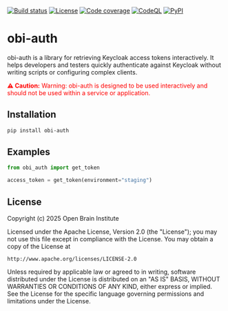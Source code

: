 [![Build status][build_status_badge]][build_status_target]
[![License][license_badge]][license_target]
[![Code coverage][coverage_badge]][coverage_target]
[![CodeQL][codeql_badge]][codeql_target]
[![PyPI][pypi_badge]][pypi_target]

# obi-auth

obi-auth is a library for retrieving Keycloak access tokens interactively. It helps developers and testers quickly authenticate against Keycloak without writing scripts or configuring complex clients.

<span style="color:red"><strong>⚠️ Caution:</strong> Warning: obi-auth is designed to be used interactively and should not be used within a service or application.</span>

## Installation

```sh
pip install obi-auth
```

## Examples

```python
from obi_auth import get_token

access_token = get_token(environment="staging")
```

## License

Copyright (c) 2025 Open Brain Institute

Licensed under the Apache License, Version 2.0 (the "License");
you may not use this file except in compliance with the License.
You may obtain a copy of the License at

    http://www.apache.org/licenses/LICENSE-2.0

Unless required by applicable law or agreed to in writing, software
distributed under the License is distributed on an "AS IS" BASIS,
WITHOUT WARRANTIES OR CONDITIONS OF ANY KIND, either express or implied.
See the License for the specific language governing permissions and
limitations under the License.

[build_status_badge]: https://github.com/openbraininstitute/obi-auth/actions/workflows/tox.yml/badge.svg
[build_status_target]: https://github.com/openbraininstitute/obi-auth/actions
[license_badge]: https://img.shields.io/pypi/l/obi-auth
[license_target]: https://github.com/openbraininstitute/obi-auth/blob/main/LICENSE.txt
[coverage_badge]: https://codecov.io/github/openbraininstitute/obi-auth/coverage.svg?branch=main
[coverage_target]: https://codecov.io/github/openbraininstitute/obi-auth?branch=main
[codeql_badge]: https://github.com/openbraininstitute/obi-auth/actions/workflows/github-code-scanning/codeql/badge.svg
[codeql_target]: https://github.com/openbraininstitute/obi-auth/actions/workflows/github-code-scanning/codeql
[pypi_badge]: https://github.com/openbraininstitute/obi-auth/actions/workflows/sdist.yml/badge.svg
[pypi_target]: https://pypi.org/project/obi-auth/

